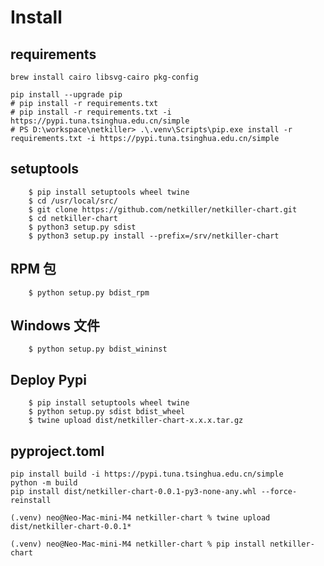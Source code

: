 # Install

## requirements

```shell
brew install cairo libsvg-cairo pkg-config
```

```shell
pip install --upgrade pip
# pip install -r requirements.txt
# pip install -r requirements.txt -i https://pypi.tuna.tsinghua.edu.cn/simple
# PS D:\workspace\netkiller> .\.venv\Scripts\pip.exe install -r requirements.txt -i https://pypi.tuna.tsinghua.edu.cn/simple
```

## setuptools

```shell
    $ pip install setuptools wheel twine
	$ cd /usr/local/src/
	$ git clone https://github.com/netkiller/netkiller-chart.git
	$ cd netkiller-chart
	$ python3 setup.py sdist
	$ python3 setup.py install --prefix=/srv/netkiller-chart
```

## RPM 包

```shell
    $ python setup.py bdist_rpm

```

## Windows 文件

```shell
    $ python setup.py bdist_wininst
```

## Deploy Pypi

```shell
	$ pip install setuptools wheel twine
	$ python setup.py sdist bdist_wheel
	$ twine upload dist/netkiller-chart-x.x.x.tar.gz 

```

## pyproject.toml

```shell
pip install build -i https://pypi.tuna.tsinghua.edu.cn/simple
python -m build
pip install dist/netkiller-chart-0.0.1-py3-none-any.whl --force-reinstall

(.venv) neo@Neo-Mac-mini-M4 netkiller-chart % twine upload dist/netkiller-chart-0.0.1*

(.venv) neo@Neo-Mac-mini-M4 netkiller-chart % pip install netkiller-chart
```